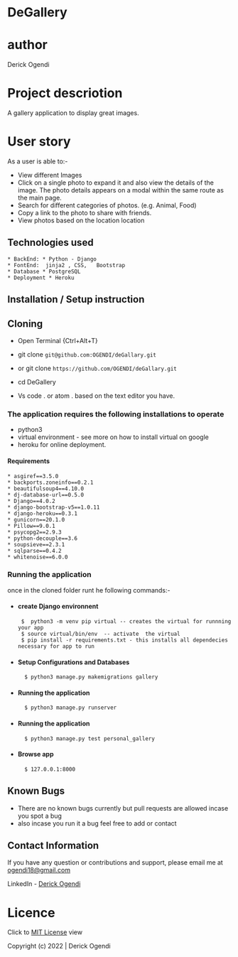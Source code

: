 # DeGallery

# author
Derick Ogendi
 
# Project descriotion
A gallery application to display great images.


# User story
As a user is able to:-
+ View different Images 
+ Click on a single photo to expand it and  also view the details of the image. The photo details  appears on a modal within the same route as the main page.
+ Search for different categories of photos. (e.g. Animal, Food)
+ Copy a link to the photo to share with  friends.
+ View photos based on the location location

## Technologies used
    * BackEnd: * Python - Django
    * FontEnd:  jinja2 , CSS,   Bootstrap
    * Database * PostgreSQL
    * Deployment * Heroku

## Installation / Setup instruction

## Cloning
* Open Terminal {Ctrl+Alt+T}

* git clone ``git@github.com:OGENDI/deGallary.git``

 + or
 git clone ``https://github.com/OGENDI/deGallary.git``

* cd DeGallery

* Vs code . or atom . based on the text editor you have.

### The application requires the following installations to operate 
* python3
* virtual environment - see more on how to install virtual on google
* heroku for online deployment.
#### Requirements
    * asgiref==3.5.0
    * backports.zoneinfo==0.2.1
    * beautifulsoup4==4.10.0
    * dj-database-url==0.5.0
    * Django==4.0.2
    * django-bootstrap-v5==1.0.11
    * django-heroku==0.3.1
    * gunicorn==20.1.0
    * Pillow==9.0.1
    * psycopg2==2.9.3
    * python-decouple==3.6
    * soupsieve==2.3.1
    * sqlparse==0.4.2
    * whitenoise==6.0.0
### Running the application
once in the cloned folder runt he following commands:-
 * #### create Django environnent
        $  python3 -m venv pip virtual -- creates the virtual for runnning your app      
        $ source virtual/bin/env  -- activate  the virtual
        $ pip install -r requirements.txt - this installs all dependecies necessary for app to run
* #### Setup Configurations and Databases
        $ python3 manage.py makemigrations gallery 

* #### Running the application
        $ python3 manage.py runserver

* #### Running the application
        $ python3 manage.py test personal_gallery

* #### Browse app
        $ 127.0.0.1:8000

## Known Bugs
* There are no known bugs currently but pull requests are allowed incase you spot a bug
* also incase you run it a bug feel free to add or contact

## Contact Information 

If you have any question or contributions and support, please email me at [ogendi18@gmail.com](ogendi18@gmail.com)

LinkedIn - [Derick Ogendi](https://www.linkedin.com/in/derick-ogendi/)


# Licence

Click to  [MIT License](Licence) view

 Copyright (c) 2022 | Derick Ogendi